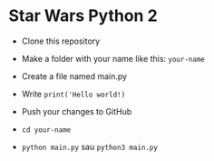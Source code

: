 # Star Wars Python 2

* Clone this repository

* Make a folder with your name like this: ```your-name```

* Create a file named main.py

* Write ```print('Hello world!)```

* Push your changes to GitHub

* ```cd your-name```

* ```python main.py``` sau ```python3 main.py```
